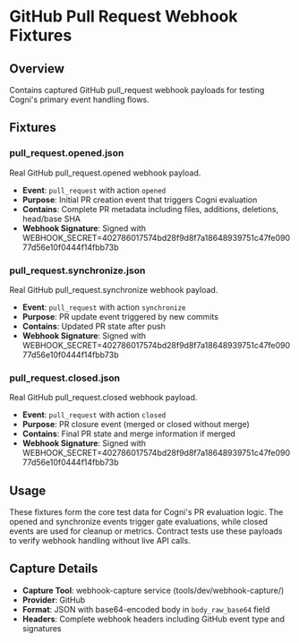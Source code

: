 # GitHub Pull Request Webhook Fixtures

## Overview
Contains captured GitHub pull_request webhook payloads for testing Cogni's primary event handling flows.

## Fixtures

### pull_request.opened.json
Real GitHub pull_request.opened webhook payload.
- **Event**: `pull_request` with action `opened`
- **Purpose**: Initial PR creation event that triggers Cogni evaluation
- **Contains**: Complete PR metadata including files, additions, deletions, head/base SHA
- **Webhook Signature**: Signed with WEBHOOK_SECRET=402786017574bd28f9d8f7a18648939751c47fe09077d56e10f0444f14fbb73b

### pull_request.synchronize.json
Real GitHub pull_request.synchronize webhook payload.
- **Event**: `pull_request` with action `synchronize`
- **Purpose**: PR update event triggered by new commits
- **Contains**: Updated PR state after push
- **Webhook Signature**: Signed with WEBHOOK_SECRET=402786017574bd28f9d8f7a18648939751c47fe09077d56e10f0444f14fbb73b

### pull_request.closed.json
Real GitHub pull_request.closed webhook payload.
- **Event**: `pull_request` with action `closed`
- **Purpose**: PR closure event (merged or closed without merge)
- **Contains**: Final PR state and merge information if merged
- **Webhook Signature**: Signed with WEBHOOK_SECRET=402786017574bd28f9d8f7a18648939751c47fe09077d56e10f0444f14fbb73b

## Usage
These fixtures form the core test data for Cogni's PR evaluation logic. The opened and synchronize events trigger gate evaluations, while closed events are used for cleanup or metrics. Contract tests use these payloads to verify webhook handling without live API calls.

## Capture Details
- **Capture Tool**: webhook-capture service (tools/dev/webhook-capture/)
- **Provider**: GitHub
- **Format**: JSON with base64-encoded body in `body_raw_base64` field
- **Headers**: Complete webhook headers including GitHub event type and signatures